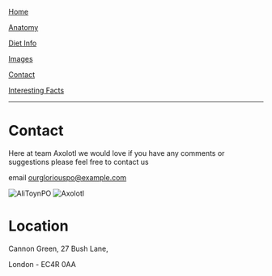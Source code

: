 [Home](https://mhoughton-iw.github.io/scrum-axolotl/)  

[Anatomy](https://mhoughton-iw.github.io/scrum-axolotl/atonomy)  

[Diet Info](https://mhoughton-iw.github.io/scrum-axolotl/dietinfo)  

[Images](https://mhoughton-iw.github.io/scrum-axolotl/images)

[Contact](https://mhoughton-iw.github.io/scrum-axolotl/contact)  

[Interesting Facts](https://mhoughton-iw.github.io/scrum-axolotl/interesting-facts) 

---

# Contact

Here at team Axolotl we would love if you have any comments or suggestions please feel free to contact us

email ourgloriouspo@example.com 

![AliToynPO](https://afzkblnuxm.cloudimg.io/v7/_cdn_/images/square/Ali_Toyn_Straight.jpg?)
![Axolotl](https://thumbs-prod.si-cdn.com/iRcHf5oyz3VtliQ-btHjbqMBcsw=/1072x720/filters:no_upscale()/https://public-media.si-cdn.com/filer/88/b6/88b61700-8658-4961-ad71-552c60dc0e9a/gettyimages-503903108.jpg)

# Location

Cannon Green, 27 Bush Lane, 

London - EC4R 0AA


